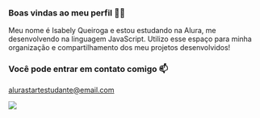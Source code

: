 ### Boas vindas ao meu perfil 💙💙

Meu nome é Isabely Queiroga e estou estudando na Alura, me desenvolvendo na linguagem JavaScript.
Utilizo esse espaço para minha organização e compartilhamento dos meu projetos desenvolvidos!

### Você pode entrar em contato comigo 📫

alurastartestudante@email.com

![](https://tenor.com/b07k8.gif)

